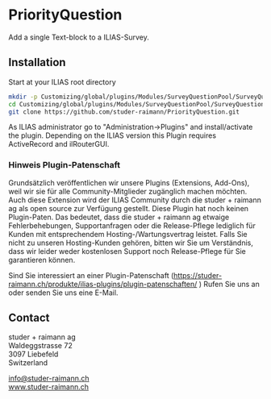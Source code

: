 PriorityQuestion
======================
Add a single Text-block to a ILIAS-Survey.  

## Installation
Start at your ILIAS root directory
```bash
mkdir -p Customizing/global/plugins/Modules/SurveyQuestionPool/SurveyQuestions/
cd Customizing/global/plugins/Modules/SurveyQuestionPool/SurveyQuestions/
git clone https://github.com/studer-raimann/PriorityQuestion.git
```
As ILIAS administrator go to "Administration->Plugins" and install/activate the plugin.
Depending on the ILIAS version this Plugin requires ActiveRecord and ilRouterGUI.

### Hinweis Plugin-Patenschaft
Grundsätzlich veröffentlichen wir unsere Plugins (Extensions, Add-Ons), weil wir sie für alle Community-Mitglieder zugänglich machen möchten. Auch diese Extension wird der ILIAS Community durch die studer + raimann ag als open source zur Verfügung gestellt. Diese Plugin hat noch keinen Plugin-Paten. Das bedeutet, dass die studer + raimann ag etwaige Fehlerbehebungen, Supportanfragen oder die Release-Pflege lediglich für Kunden mit entsprechendem Hosting-/Wartungsvertrag leistet. Falls Sie nicht zu unseren Hosting-Kunden gehören, bitten wir Sie um Verständnis, dass wir leider weder kostenlosen Support noch Release-Pflege für Sie garantieren können.

Sind Sie interessiert an einer Plugin-Patenschaft (https://studer-raimann.ch/produkte/ilias-plugins/plugin-patenschaften/ ) Rufen Sie uns an oder senden Sie uns eine E-Mail.

## Contact
studer + raimann ag  
Waldeggstrasse 72  
3097 Liebefeld  
Switzerland 

info@studer-raimann.ch  
www.studer-raimann.ch  
